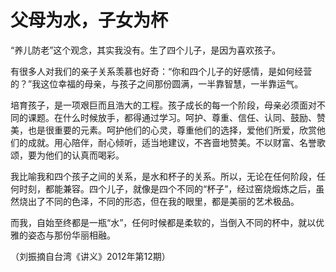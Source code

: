 # 父母为水，子女为杯

“养儿防老”这个观念，其实我没有。生了四个儿子，是因为喜欢孩子。

有很多人对我们的亲子关系羡慕也好奇：“你和四个儿子的好感情，是如何经营的？”我这位幸福的母亲，与孩子之间那份圆满，一半靠智慧，一半靠运气。

培育孩子，是一项艰巨而且浩大的工程。孩子成长的每一个阶段，母亲必须面对不同的课题。在什么时候放手，都得通过学习。呵护、尊重、信任、认同、鼓励、赞美，也是很重要的元素。呵护他们的心灵，尊重他们的选择，爱他们所爱，欣赏他们的成就。用心陪伴，耐心倾听，适当地建议，不吝啬地赞美。不以财富、名誉歌颂，要为他们的认真而喝彩。

我比喻我和四个孩子之间的关系，是水和杯子的关系。所以，无论在任何阶段，任何时刻，都能兼容。四个儿子，就像是四个不同的“杯子”，经过窑烧煅炼之后，虽然烧出了不同的色泽，不同的形态，但在我的眼里，都是美丽的艺术极品。

而我，自始至终都是一瓶“水”，任何时候都是柔软的，当倒入不同的杯中，就以优雅的姿态与那份华丽相融。

（刘振摘自台湾《讲义》2012年第12期）